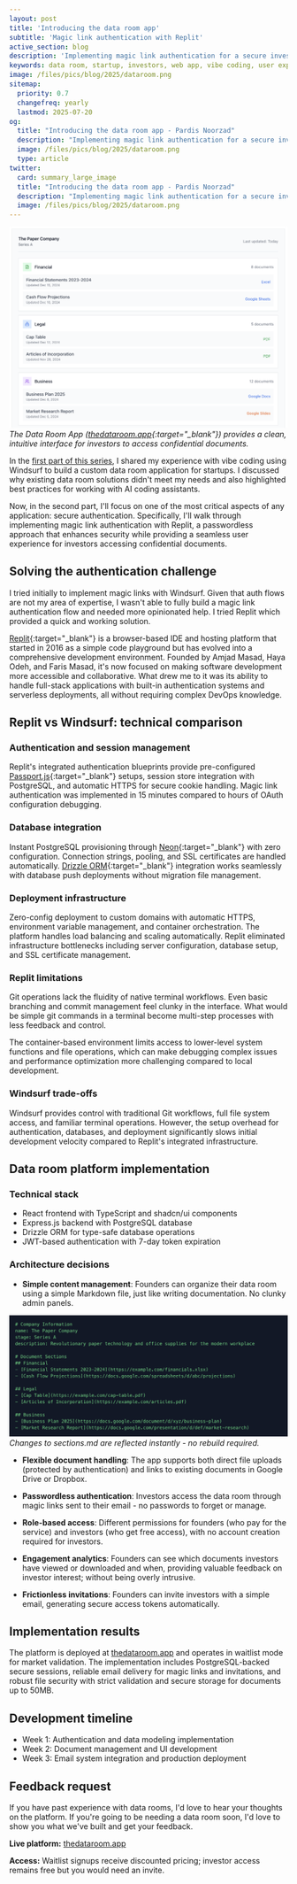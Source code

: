 ```yaml
---
layout: post
title: 'Introducing the data room app'
subtitle: 'Magic link authentication with Replit'
active_section: blog
description: 'Implementing magic link authentication for a secure investor data room'
keywords: data room, startup, investors, web app, vibe coding, user experience, next.js, mongodb, authentication, magic link, replit
image: /files/pics/blog/2025/dataroom.png
sitemap:
  priority: 0.7
  changefreq: yearly
  lastmod: 2025-07-20
og:
  title: "Introducing the data room app - Pardis Noorzad"
  description: "Implementing magic link authentication for a secure investor data room"
  image: /files/pics/blog/2025/dataroom.png
  type: article
twitter:
  card: summary_large_image
  title: "Introducing the data room app - Pardis Noorzad"
  description: "Implementing magic link authentication for a secure investor data room"
  image: /files/pics/blog/2025/dataroom.png
---
```


![Data room app main interface](/files/pics/blog/2025/dataroom.png)
*The Data Room App ([thedataroom.app](https://thedataroom.app){:target="_blank"}) provides a clean, intuitive interface for investors to access confidential documents.*

In the [first part of this series](/blog/2025/06/20/vibe-coding-data-room-app/), I shared my experience with vibe coding using Windsurf to build a custom data room application for startups. I discussed why existing data room solutions didn't meet my needs and also highlighted best practices for working with AI coding assistants.

Now, in the second part, I'll focus on one of the most critical aspects of any application: secure authentication. Specifically, I'll walk through implementing magic link authentication with Replit, a passwordless approach that enhances security while providing a seamless user experience for investors accessing confidential documents.

## Solving the authentication challenge

I tried initially to implement magic links with Windsurf. Given that auth flows are not my area of expertise, I wasn't able to fully build a magic link authentication flow and needed more opinionated help. I tried Replit which provided a quick and working solution.

[Replit](https://replit.com){:target="_blank"} is a browser-based IDE and hosting platform that started in 2016 as a simple code playground but has evolved into a comprehensive development environment. Founded by Amjad Masad, Haya Odeh, and Faris Masad, it's now focused on making software development more accessible and collaborative. What drew me to it was its ability to handle full-stack applications with built-in authentication systems and serverless deployments, all without requiring complex DevOps knowledge.

## Replit vs Windsurf: technical comparison

### Authentication and session management

Replit's integrated authentication blueprints provide pre-configured [Passport.js](https://www.passportjs.org/){:target="_blank"} setups, session store integration with PostgreSQL, and automatic HTTPS for secure cookie handling. Magic link authentication was implemented in 15 minutes compared to hours of OAuth configuration debugging.

### Database integration

Instant PostgreSQL provisioning through [Neon](https://neon.tech){:target="_blank"} with zero configuration. Connection strings, pooling, and SSL certificates are handled automatically. [Drizzle ORM](https://drizzleorm.com){:target="_blank"} integration works seamlessly with database push deployments without migration file management.

### Deployment infrastructure

Zero-config deployment to custom domains with automatic HTTPS, environment variable management, and container orchestration. The platform handles load balancing and scaling automatically. Replit eliminated infrastructure bottlenecks including server configuration, database setup, and SSL certificate management.

### Replit limitations

Git operations lack the fluidity of native terminal workflows. Even basic branching and commit management feel clunky in the interface. What would be simple git commands in a terminal become multi-step processes with less feedback and control.

The container-based environment limits access to lower-level system functions and file operations, which can make debugging complex issues and performance optimization more challenging compared to local development.

### Windsurf trade-offs

Windsurf provides control with traditional Git workflows, full file system access, and familiar terminal operations. However, the setup overhead for authentication, databases, and deployment significantly slows initial development velocity compared to Replit's integrated infrastructure.

## Data room platform implementation

### Technical stack
- React frontend with TypeScript and shadcn/ui components
- Express.js backend with PostgreSQL database
- Drizzle ORM for type-safe database operations
- JWT-based authentication with 7-day token expiration

### Architecture decisions

- **Simple content management**: Founders can organize their data room using a simple Markdown file, just like writing documentation. No clunky admin panels.

![Document sections in the data room](/files/pics/blog/2025/sections.png)
*Changes to sections.md are reflected instantly - no rebuild required.*

- **Flexible document handling**: The app supports both direct file uploads (protected by authentication) and links to existing documents in Google Drive or Dropbox.

- **Passwordless authentication**: Investors access the data room through magic links sent to their email - no passwords to forget or manage.

- **Role-based access**: Different permissions for founders (who pay for the service) and investors (who get free access), with no account creation required for investors.

- **Engagement analytics**: Founders can see which documents investors have viewed or downloaded and when, providing valuable feedback on investor interest; without being overly intrusive.

- **Frictionless invitations**: Founders can invite investors with a simple email, generating secure access tokens automatically.

## Implementation results

The platform is deployed at [thedataroom.app](https://thedataroom.app) and operates in waitlist mode for market validation. The implementation includes PostgreSQL-backed secure sessions, reliable email delivery for magic links and invitations, and robust file security with strict validation and secure storage for documents up to 50MB.

## Development timeline

- Week 1: Authentication and data modeling implementation
- Week 2: Document management and UI development
- Week 3: Email system integration and production deployment

## Feedback request

If you have past experience with data rooms, I'd love to hear your thoughts on the platform. If you're going to be needing a data room soon, I'd love to show you what we've built and get your feedback.

**Live platform:** [thedataroom.app](https://thedataroom.app)

**Access:** Waitlist signups receive discounted pricing; investor access remains free but you would need an invite.